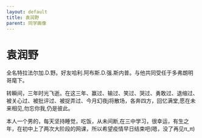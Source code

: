 ```yaml
---
layout: default
title: 袁润野
parent: 同学画像
---
```


# 袁润野

全名特拉法尔加.D.野。好友哈利.阿布斯.D.强.斯内普。与他共同受任于多弗朗明哥麾下。

转瞬间，三年时光飞逝。在这三年、赢过、输过、笑过、哭过、勇敢过、退缩过、被关心过、被批评过、被捉弄过、今月幻夜j将散场，各奔四方，回忆满堂,愿在未来相见,勿忘你我,仍是彼此。

本人一个男的，每天坚持睡觉，吃饭，从未间断,在三中学习，很幸运，有生之年，在初中上了两次大阶段的网课，所以希望疫情早日结束吧(嗯，没了再见π_π)
